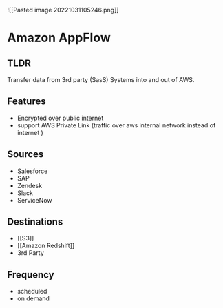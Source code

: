 ![[Pasted image 20221031105246.png]]
# Amazon AppFlow

## TLDR 
Transfer data from 3rd party (SasS) Systems into and out of AWS.

## Features
- Encrypted over public internet
- support AWS Private Link (traffic over aws internal network instead of internet )

## Sources
- Salesforce
- SAP
- Zendesk
- Slack
- ServiceNow

## Destinations
- [[S3]]
- [[Amazon Redshift]]
- 3rd Party

## Frequency
- scheduled
- on demand

